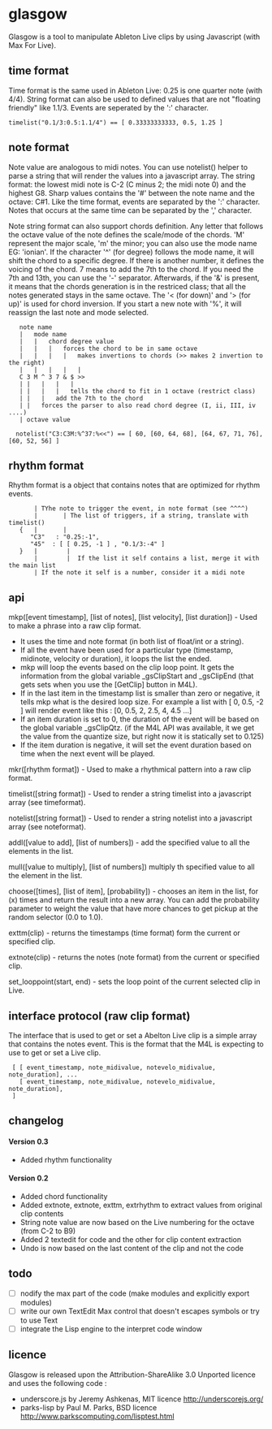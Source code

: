 glasgow
=======

Glasgow is a tool to manipulate Ableton Live clips by using Javascript (with Max For Live).


time format
-----------
Time format is the same used in Ableton Live: 0.25 is one quarter note (with 4/4). String 
format can also be used to defined values that are not "floating friendly" like 1.1/3. 
Events are seperated by the ':' character.

    timelist("0.1/3:0.5:1.1/4") == [ 0.33333333333, 0.5, 1.25 ]

note format
-----------
Note value are analogous to midi notes. You can use notelist() helper to parse a string that 
will render the values into a javascript array. The string format: the lowest midi note is 
C-2 (C minus 2; the midi note 0) and the highest G8. Sharp values contains the '#' between 
the note name and the octave: C#1. Like the time format, events are separated by the ':'
character. Notes that occurs at the same time can be separated by the ',' character.

Note string format can also support chords definition. Any letter that follows the octave
value of the note defines the scale/mode of the chords. 'M' represent the major scale, 
'm' the minor; you can also use the mode name EG: 'ionian'. If the character '^' (for degree) 
follows the mode name, it will shift the chord to a specific degree. If there is another
number, it defines the voicing of the chord. 7 means to add the 7th to the chord. If you
need the 7th and 13th, you can use the '-' separator. Afterwards, if the '&amp;' is present,
it means that the chords generation is in the restriced class; that all the notes generated
stays in the same octave. The '< (for down)' and '> (for up)' is used for chord inversion.
If you start a new note with '%', it will reassign the last note and mode selected.

       note name
       |   mode name 
       |   |   chord degree value
       |   |   |   forces the chord to be in same octave
       |   |   |   |   makes invertions to chords (>> makes 2 invertion to the right)
       |   |   |   |   | 
       C 3 M ^ 3 7 & $ >> 
       | |   |   |   | 
       | |   |   |   tells the chord to fit in 1 octave (restrict class)
       | |   |   add the 7th to the chord
       | |   forces the parser to also read chord degree (I, ii, III, iv ....)
       | octave value

      notelist("C3:C3M:%^37:%<<") == [ 60, [60, 64, 68], [64, 67, 71, 76], [60, 52, 56] ]

rhythm format
-------------
Rhythm format is a object that contains notes that are optimized for rhythm events.
 
        
           | TYhe note to trigger the event, in note format (see ^^^^)
           |       | The list of triggers, if a string, translate with timelist()
       {   |       |
          "C3"   : "0.25:-1",
          "45"  : [ [ 0.25, -1 ] , "0.1/3:-4" ]
       }   |        |
           |        |  If the list it self contains a list, merge it with the main list
           | If the note it self is a number, consider it a midi note

api 
---
mkp([event timestamp], [list of notes], [list velocity], [list duration]) - Used to make a 
phrase into a raw clip format.

* It uses the time and note format (in both list of float/int or a string).
* If all the event have been used for a particular type (timestamp, midinote, velocity or 
duration), it loops the list the ended.
* mkp will loop the events based on the clip loop point. It gets the information
from the global variable _gsClipStart and _gsClipEnd (that gets sets when you use the 
[GetClip]  button in M4L). 
* If in the last item in the timestamp list is smaller than zero or negative, it tells mkp 
what is the desired loop size. For example a list with [ 0, 0.5, -2 ] will render event like 
this : [0, 0.5, 2, 2.5, 4, 4.5 ...]
* If an item duration is set to 0, the duration of the event will be based on the global 
variable _gsClipQtz. (if the M4L API was available, it we get the value from the quantize 
size, but right now it is statically set to 0.125)
* If the item duration is negative, it will set the event duration based on time when the
next event will be played.

mkr([rhythm format]) - Used to make a rhythmical pattern into a raw clip format.

timelist([string format]) - Used to render a string timelist into a javascript array 
(see timeformat).

notelist([string format]) - Used to render a string notelist into a javascript array
(see noteformat).

addl([value to add], [list of numbers]) - add the specified value to all the elements in the 
list.

mull([value to multiply], [list of numbers]) multiply th specified value to all the element
in the list.

choose([times], [list of item], [probability]) - chooses an item in the list, for (x) times 
and  return the result into a new array. You can add the probability parameter to weight 
the value that have more chances to get pickup at the random selector (0.0 to 1.0).

exttm(clip) - returns the timestamps (time format) form the current or specified clip.

extnote(clip) - returns the notes (note format) from the current or specified clip.

set_looppoint(start, end) - sets the loop point of the current selected clip in Live.

interface protocol (raw clip format)
------------------------------------
The interface that is used to get or set a Abelton Live clip is a simple array that
contains the notes event. This is the format that the M4L is expecting to use
to get or set a Live clip.

     [ [ event_timestamp, note_midivalue, notevelo_midivalue, note_duration], ... 
       [ event_timestamp, note_midivalue, notevelo_midivalue, note_duration],
     ]

changelog
---------
#### Version 0.3 ####
- Added rhythm functionality

#### Version 0.2 ####
- Added chord functionality
- Added extnote, extnote, exttm, extrhythm to extract values from original clip contents
- String note value are now based on the Live numbering for the octave (from C-2 to B9)
- Added 2 textedit for code and the other for clip content extraction
- Undo is now based on the last content of the clip and not the code

todo
----
- [ ] nodify the max part of the code (make modules and explicitly export modules)
- [ ] write our own TextEdit Max control that doesn't escapes symbols or try to use
Text
- [ ] integrate the Lisp engine to the interpret code window

licence
-------
Glasgow is released upon the Attribution-ShareAlike 3.0 Unported licence and uses the 
following code :
* underscore.js by Jeremy Ashkenas, MIT licence http://underscorejs.org/
* parks-lisp by Paul M. Parks, BSD licence http://www.parkscomputing.com/lisptest.html

